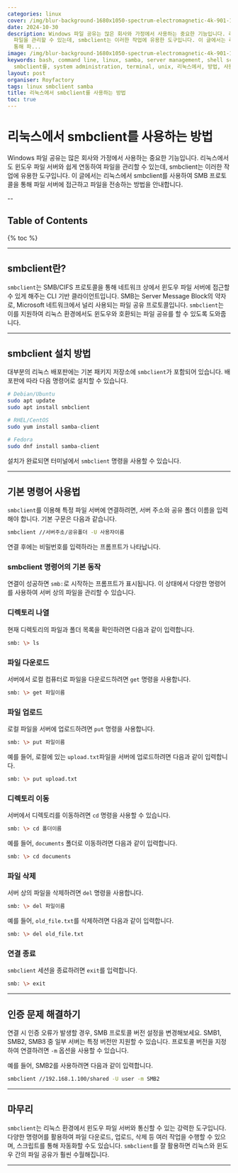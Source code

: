 ```yaml
---
categories: linux
cover: /img/blur-background-1680x1050-spectrum-electromagnetic-4k-901-1.jpg
date: 2024-10-30
description: Windows 파일 공유는 많은 회사와 가정에서 사용하는 중요한 기능입니다. 리눅스에서도 윈도우 파일 서버와 쉽게 연동하여
  파일을 관리할 수 있는데, smbclient는 이러한 작업에 유용한 도구입니다. 이 글에서는 리눅스에서 smbclient를 사용하여 SMB 프로토콜을
  통해 파...
image: /img/blur-background-1680x1050-spectrum-electromagnetic-4k-901-1.jpg
keywords: bash, command line, linux, samba, server management, shell scripting, smbclient,
  smbclient를, system administration, terminal, unix, 리눅스에서, 방법, 사용하는
layout: post
organiser: Royfactory
tags: linux smbclient samba
title: 리눅스에서 smbclient를 사용하는 방법
toc: true
---
```


# 리눅스에서 smbclient를 사용하는 방법

Windows 파일 공유는 많은 회사와 가정에서 사용하는 중요한 기능입니다. 리눅스에서도 윈도우 파일 서버와 쉽게 연동하여 파일을 관리할 수 있는데, smbclient는 이러한 작업에 유용한 도구입니다. 이 글에서는 리눅스에서 smbclient를 사용하여 SMB 프로토콜을 통해 파일 서버에 접근하고 파일을 전송하는 방법을 안내합니다.

--
## Table of Contents

{% toc %}

---


## smbclient란?

`smbclient`는 SMB/CIFS 프로토콜을 통해 네트워크 상에서 윈도우 파일 서버에 접근할 수 있게 해주는 CLI 기반 클라이언트입니다. SMB는 Server Message Block의 약자로, Microsoft 네트워크에서 널리 사용되는 파일 공유 프로토콜입니다. `smbclient`는 이를 지원하여 리눅스 환경에서도 윈도우와 호환되는 파일 공유를 할 수 있도록 도와줍니다.

---

## smbclient 설치 방법

대부분의 리눅스 배포판에는 기본 패키지 저장소에 `smbclient`가 포함되어 있습니다. 배포판에 따라 다음 명령어로 설치할 수 있습니다.

```bash
# Debian/Ubuntu
sudo apt update
sudo apt install smbclient

# RHEL/CentOS
sudo yum install samba-client

# Fedora
sudo dnf install samba-client
```

설치가 완료되면 터미널에서 `smbclient` 명령을 사용할 수 있습니다.

---

## 기본 명령어 사용법

`smbclient`를 이용해 특정 파일 서버에 연결하려면, 서버 주소와 공유 폴더 이름을 입력해야 합니다. 기본 구문은 다음과 같습니다.

```bash
smbclient //서버주소/공유폴더 -U 사용자이름
```

연결 후에는 비밀번호를 입력하라는 프롬프트가 나타납니다.

### smbclient 명령어의 기본 동작

연결이 성공하면 `smb:`로 시작하는 프롬프트가 표시됩니다. 이 상태에서 다양한 명령어를 사용하여 서버 상의 파일을 관리할 수 있습니다.

### 디렉토리 나열

현재 디렉토리의 파일과 폴더 목록을 확인하려면 다음과 같이 입력합니다.

```bash
smb: \> ls
```

### 파일 다운로드

서버에서 로컬 컴퓨터로 파일을 다운로드하려면 `get` 명령을 사용합니다.

```bash
smb: \> get 파일이름
```

### 파일 업로드

로컬 파일을 서버에 업로드하려면 `put` 명령을 사용합니다.

```bash
smb: \> put 파일이름
```

예를 들어, 로컬에 있는 `upload.txt`파일을 서버에 업로드하려면 다음과 같이 입력합니다.

```bash
smb: \> put upload.txt
```

### 디렉토리 이동

서버에서 디렉토리를 이동하려면 `cd` 명령을 사용할 수 있습니다.

```bash
smb: \> cd 폴더이름
```

예를 들어, `documents` 폴더로 이동하려면 다음과 같이 입력합니다.

```bash
smb: \> cd documents
```

### 파일 삭제

서버 상의 파일을 삭제하려면 `del` 명령을 사용합니다.

```bash
smb: \> del 파일이름
```

예를 들어, `old_file.txt`를 삭제하려면 다음과 같이 입력합니다.

```bash
smb: \> del old_file.txt
```

### 연결 종료

`smbclient` 세션을 종료하려면 `exit`를 입력합니다.

```bash
smb: \> exit
```

---

## 인증 문제 해결하기

연결 시 인증 오류가 발생할 경우, SMB 프로토콜 버전 설정을 변경해보세요. SMB1, SMB2, SMB3 중 일부 서버는 특정 버전만 지원할 수 있습니다. 프로토콜 버전을 지정하여 연결하려면 `-m` 옵션을 사용할 수 있습니다.

예를 들어, SMB2를 사용하려면 다음과 같이 입력합니다.

```bash
smbclient //192.168.1.100/shared -U user -m SMB2
```

---

## 마무리

`smbclient`는 리눅스 환경에서 윈도우 파일 서버와 통신할 수 있는 강력한 도구입니다. 다양한 명령어를 활용하여 파일 다운로드, 업로드, 삭제 등 여러 작업을 수행할 수 있으며, 스크립트를 통해 자동화할 수도 있습니다. `smbclient`를 잘 활용하면 리눅스와 윈도우 간의 파일 공유가 훨씬 수월해집니다.

---

